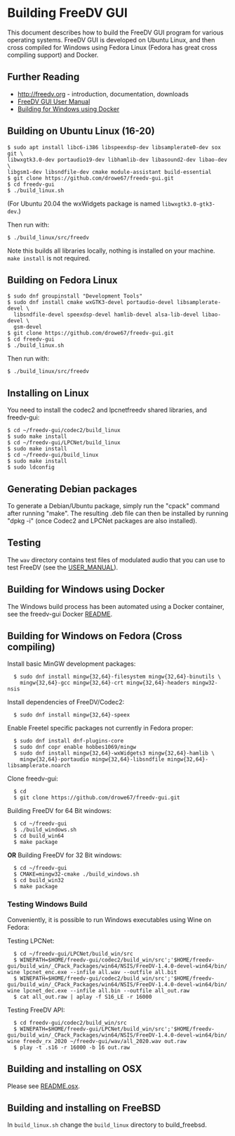  # Building FreeDV GUI

This document describes how to build the FreeDV GUI program for various operating systems.  FreeDV GUI is developed on Ubuntu Linux, and then cross compiled for Windows using Fedora Linux (Fedora has great cross compiling support) and Docker.

## Further Reading

  * http://freedv.org - introduction, documentation, downloads
  * [FreeDV GUI User Manual](USER_MANUAL.md)
  * [Building for Windows using Docker](docker/README_docker.md)
  
## Building on Ubuntu Linux (16-20)
  ```
  $ sudo apt install libc6-i386 libspeexdsp-dev libsamplerate0-dev sox git \
  libwxgtk3.0-dev portaudio19-dev libhamlib-dev libasound2-dev libao-dev \
  libgsm1-dev libsndfile-dev cmake module-assistant build-essential
  $ git clone https://github.com/drowe67/freedv-gui.git
  $ cd freedv-gui
  $ ./build_linux.sh
  ```
  (For Ubuntu 20.04 the wxWidgets package is named `libwxgtk3.0-gtk3-dev`.)
  
  Then run with:
  ```
  $ ./build_linux/src/freedv
  ```
  
  Note this builds all libraries locally, nothing is installed on your machine.  ```make install``` is not required.

## Building on Fedora Linux
  ```
  $ sudo dnf groupinstall "Development Tools"
  $ sudo dnf install cmake wxGTK3-devel portaudio-devel libsamplerate-devel \
    libsndfile-devel speexdsp-devel hamlib-devel alsa-lib-devel libao-devel \
    gsm-devel
  $ git clone https://github.com/drowe67/freedv-gui.git
  $ cd freedv-gui
  $ ./build_linux.sh
  ```
  Then run with:
  ```
  $ ./build_linux/src/freedv
  ```

## Installing on Linux

You need to install the codec2 and lpcnetfreedv shared libraries, and freedv-gui:
  ```
  $ cd ~/freedv-gui/codec2/build_linux
  $ sudo make install
  $ cd ~/freedv-gui/LPCNet/build_linux
  $ sudo make install
  $ cd ~/freedv-gui/build_linux
  $ sudo make install
  $ sudo ldconfig
  ```
 
## Generating Debian packages

To generate a Debian/Ubuntu package, simply run the "cpack" command after running "make". The resulting .deb file can then be installed by running "dpkg -i" (once Codec2 and LPCNet packages are also installed).
 
## Testing

The ```wav``` directory contains test files of modulated audio that you can use to test FreeDV (see the [USER_MANUAL](USER_MANUAL.md)).

## Building for Windows using Docker

The Windows build process has been automated using a Docker container, see the freedv-gui Docker [README](docker/README_docker.md).

## Building for Windows on Fedora (Cross compiling)

Install basic MinGW development packages:
```
  $ sudo dnf install mingw{32,64}-filesystem mingw{32,64}-binutils \
    mingw{32,64}-gcc mingw{32,64}-crt mingw{32,64}-headers mingw32-nsis
```

Install dependencies of FreeDV/Codec2:
```
  $ sudo dnf install mingw{32,64}-speex
```

Enable Freetel specific packages not currently in Fedora proper:
```
  $ sudo dnf install dnf-plugins-core
  $ sudo dnf copr enable hobbes1069/mingw
  $ sudo dnf install mingw{32,64}-wxWidgets3 mingw{32,64}-hamlib \
    mingw{32,64}-portaudio mingw{32,64}-libsndfile mingw{32,64}-libsamplerate.noarch
```

Clone freedv-gui:
```
  $ cd
  $ git clone https://github.com/drowe67/freedv-gui.git
```

Building FreeDV for 64 Bit windows:
```
  $ cd ~/freedv-gui
  $ ./build_windows.sh
  $ cd build_win64
  $ make package
```

**OR** Building FreeDV for 32 Bit windows:
```
  $ cd ~/freedv-gui
  $ CMAKE=mingw32-cmake ./build_windows.sh
  $ cd build_win32
  $ make package
```

### Testing Windows Build

Conveniently, it is possible to run Windows executables using Wine on Fedora:

Testing LPCNet:
```
  $ cd ~/freedv-gui/LPCNet/build_win/src
  $ WINEPATH=$HOME/freedv-gui/codec2/build_win/src';'$HOME/freedv-gui/build_win/_CPack_Packages/win64/NSIS/FreeDV-1.4.0-devel-win64/bin/ wine lpcnet_enc.exe --infile all.wav --outfile all.bit
  $ WINEPATH=$HOME/freedv-gui/codec2/build_win/src';'$HOME/freedv-gui/build_win/_CPack_Packages/win64/NSIS/FreeDV-1.4.0-devel-win64/bin/ wine lpcnet_dec.exe --infile all.bin --outfile all_out.raw
  $ cat all_out.raw | aplay -f S16_LE -r 16000

```

Testing FreeDV API:

```
  $ cd freedv-gui/codec2/build_win/src
  $ WINEPATH=$HOME/freedv-gui/LPCNet/build_win/src';'$HOME/freedv-gui/build_win/_CPack_Packages/win64/NSIS/FreeDV-1.4.0-devel-win64/bin/ wine freedv_rx 2020 ~/freedv-gui/wav/all_2020.wav out.raw
  $ play -t .s16 -r 16000 -b 16 out.raw
```

## Building and installing on OSX

Please see [README.osx](README.osx).

## Building and installing on FreeBSD

In ```build_linux.sh``` change the ```build_linux``` directory to build_freebsd.
